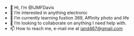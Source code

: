 - 👋 Hi, I’m @IJMFDavis
- 👀 I’m interested in anything electronic
- 🌱 I’m currently learning fustion 369, Affinity photo and life
- 💞️ I’m looking to collaborate on anything I need help with.
- 📫 How to reach me, e-mail me at iand467@gmail.com

<!---
IJMFDavis/IJMFDavis is a ✨ special ✨ repository because its `README.md` (this file) appears on your GitHub profile.
You can click the Preview link to take a look at your changes.
--->
